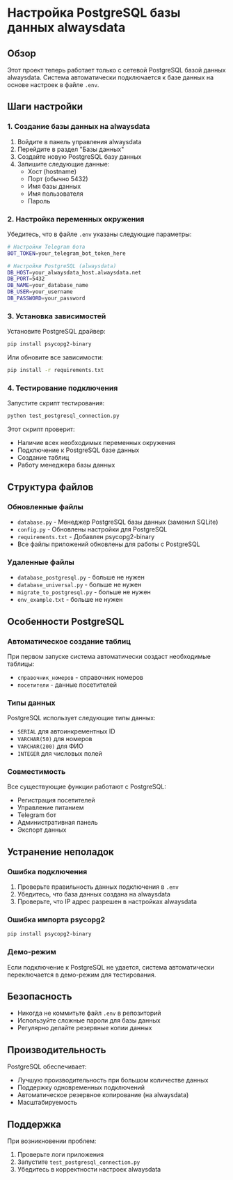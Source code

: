 # Настройка PostgreSQL базы данных alwaysdata

## Обзор

Этот проект теперь работает только с сетевой PostgreSQL базой данных alwaysdata. Система автоматически подключается к базе данных на основе настроек в файле `.env`.

## Шаги настройки

### 1. Создание базы данных на alwaysdata

1. Войдите в панель управления alwaysdata
2. Перейдите в раздел "Базы данных"
3. Создайте новую PostgreSQL базу данных
4. Запишите следующие данные:
   - Хост (hostname)
   - Порт (обычно 5432)
   - Имя базы данных
   - Имя пользователя
   - Пароль

### 2. Настройка переменных окружения

Убедитесь, что в файле `.env` указаны следующие параметры:

```bash
# Настройки Telegram бота
BOT_TOKEN=your_telegram_bot_token_here

# Настройки PostgreSQL (alwaysdata)
DB_HOST=your_alwaysdata_host.alwaysdata.net
DB_PORT=5432
DB_NAME=your_database_name
DB_USER=your_username
DB_PASSWORD=your_password
```

### 3. Установка зависимостей

Установите PostgreSQL драйвер:

```bash
pip install psycopg2-binary
```

Или обновите все зависимости:

```bash
pip install -r requirements.txt
```

### 4. Тестирование подключения

Запустите скрипт тестирования:

```bash
python test_postgresql_connection.py
```

Этот скрипт проверит:
- Наличие всех необходимых переменных окружения
- Подключение к PostgreSQL базе данных
- Создание таблиц
- Работу менеджера базы данных

## Структура файлов

### Обновленные файлы

- `database.py` - Менеджер PostgreSQL базы данных (заменил SQLite)
- `config.py` - Обновлены настройки для PostgreSQL
- `requirements.txt` - Добавлен psycopg2-binary
- Все файлы приложений обновлены для работы с PostgreSQL

### Удаленные файлы

- `database_postgresql.py` - больше не нужен
- `database_universal.py` - больше не нужен
- `migrate_to_postgresql.py` - больше не нужен
- `env_example.txt` - больше не нужен

## Особенности PostgreSQL

### Автоматическое создание таблиц

При первом запуске система автоматически создаст необходимые таблицы:

- `справочник_номеров` - справочник номеров
- `посетители` - данные посетителей

### Типы данных

PostgreSQL использует следующие типы данных:
- `SERIAL` для автоинкрементных ID
- `VARCHAR(50)` для номеров
- `VARCHAR(200)` для ФИО
- `INTEGER` для числовых полей

### Совместимость

Все существующие функции работают с PostgreSQL:
- Регистрация посетителей
- Управление питанием
- Telegram бот
- Административная панель
- Экспорт данных

## Устранение неполадок

### Ошибка подключения

1. Проверьте правильность данных подключения в `.env`
2. Убедитесь, что база данных создана на alwaysdata
3. Проверьте, что IP адрес разрешен в настройках alwaysdata

### Ошибка импорта psycopg2

```bash
pip install psycopg2-binary
```

### Демо-режим

Если подключение к PostgreSQL не удается, система автоматически переключается в демо-режим для тестирования.

## Безопасность

- Никогда не коммитьте файл `.env` в репозиторий
- Используйте сложные пароли для базы данных
- Регулярно делайте резервные копии данных

## Производительность

PostgreSQL обеспечивает:
- Лучшую производительность при большом количестве данных
- Поддержку одновременных подключений
- Автоматическое резервное копирование (на alwaysdata)
- Масштабируемость

## Поддержка

При возникновении проблем:
1. Проверьте логи приложения
2. Запустите `test_postgresql_connection.py`
3. Убедитесь в корректности настроек alwaysdata
